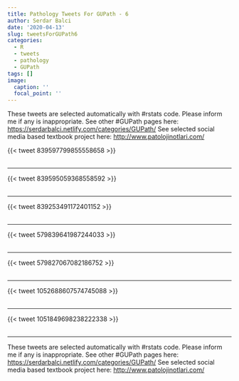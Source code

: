 ```yaml
---
title: Pathology Tweets For GUPath - 6
author: Serdar Balci
date: '2020-04-13'
slug: tweetsForGUPath6
categories:
  - R
  - tweets
  - pathology
  - GUPath
tags: []
image:
  caption: ''
  focal_point: ''
---
```



These tweets are selected automatically with #rstats code. Please inform me if any is inappropriate.
See other #GUPath pages here: https://serdarbalci.netlify.com/categories/GUPath/ 
See selected social media based textbook project here: http://www.patolojinotlari.com/

{{< tweet 839597799855558658 >}}
<br>
<br>
<hr>
{{< tweet 839595059368558592 >}}
<br>
<br>
<hr>
{{< tweet 839253491172401152 >}}
<br>
<br>
<hr>
{{< tweet 579839641987244033 >}}
<br>
<br>
<hr>
{{< tweet 579827067082186752 >}}
<br>
<br>
<hr>
{{< tweet 1052688607574745088 >}}
<br>
<br>
<hr>
{{< tweet 1051849698238222338 >}}
<br>
<br>
<hr>


These tweets are selected automatically with #rstats code. Please inform me if any is inappropriate.
See other #GUPath pages here: https://serdarbalci.netlify.com/categories/GUPath/ 
See selected social media based textbook project here: http://www.patolojinotlari.com/
